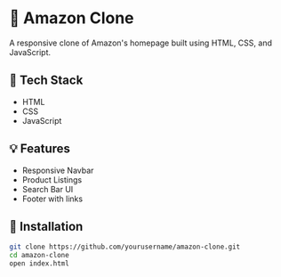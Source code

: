 # 🛒 Amazon Clone

A responsive clone of Amazon's homepage built using HTML, CSS, and JavaScript.

## 🔧 Tech Stack
- HTML
- CSS
- JavaScript

## 💡 Features
- Responsive Navbar
- Product Listings
- Search Bar UI
- Footer with links


## 📁 Installation
```bash
git clone https://github.com/yourusername/amazon-clone.git
cd amazon-clone
open index.html
